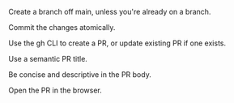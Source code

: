 Create a branch off main, unless you're already on a branch.

Commit the changes atomically.

Use the gh CLI to create a PR, or update existing PR if one exists.

Use a semantic PR title.

Be concise and descriptive in the PR body.

Open the PR in the browser.